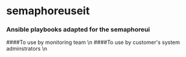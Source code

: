 # semaphoreuseit
### Ansible playbooks adapted for the semaphoreui
####To use by monitoring team \n
####To use by customer's system adminstrators \n

####